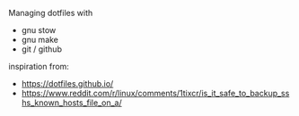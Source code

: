 Managing dotfiles with
 + gnu stow
 + gnu make
 + git / github


inspiration from:
 + https://dotfiles.github.io/
 + https://www.reddit.com/r/linux/comments/1tixcr/is_it_safe_to_backup_sshs_known_hosts_file_on_a/

